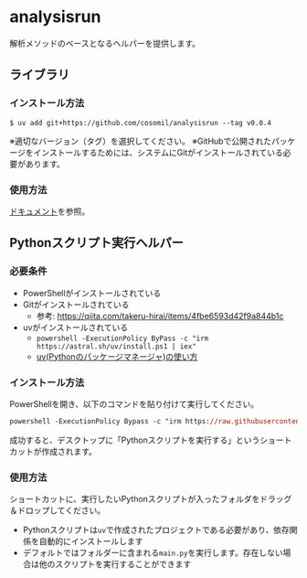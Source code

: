 # analysisrun
解析メソッドのベースとなるヘルパーを提供します。

## ライブラリ
### インストール方法
```shell
$ uv add git+https://github.com/cosomil/analysisrun --tag v0.0.4
```
※適切なバージョン（タグ）を選択してください。
※GitHubで公開されたパッケージをインストールするためには、システムにGitがインストールされている必要があります。

### 使用方法
[ドキュメント](documents.md)を参照。

## Pythonスクリプト実行ヘルパー
### 必要条件
- PowerShellがインストールされている
- Gitがインストールされている
  - 参考: https://qiita.com/takeru-hirai/items/4fbe6593d42f9a844b1c
- uvがインストールされている
  - `powershell -ExecutionPolicy ByPass -c "irm https://astral.sh/uv/install.ps1 | iex"`
  - [uv(Pythonのパッケージマネージャ)の使い方](https://www.notion.so/cosomil/uv-Python-200ac7552b3c80f19190e94a67daf175)

### インストール方法
PowerShellを開き、以下のコマンドを貼り付けて実行してください。
```ps
powershell -ExecutionPolicy Bypass -c "irm https://raw.githubusercontent.com/cosomil/analysisrun/refs/heads/main/scripts/install.ps1 | iex"
```
成功すると、デスクトップに「Pythonスクリプトを実行する」というショートカットが作成されます。

### 使用方法
ショートカットに、実行したいPythonスクリプトが入ったフォルダをドラッグ＆ドロップしてください。

- Pythonスクリプトは`uv`で作成されたプロジェクトである必要があり、依存関係を自動的にインストールします
- デフォルトではフォルダーに含まれる`main.py`を実行します。存在しない場合は他のスクリプトを実行することができます
